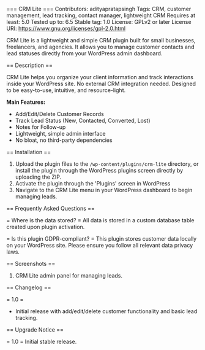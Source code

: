 === CRM Lite ===
Contributors: adityapratapsingh
Tags: CRM, customer management, lead tracking, contact manager, lightweight CRM
Requires at least: 5.0
Tested up to: 6.5
Stable tag: 1.0
License: GPLv2 or later
License URI: https://www.gnu.org/licenses/gpl-2.0.html

CRM Lite is a lightweight and simple CRM plugin built for small businesses, freelancers, and agencies. It allows you to manage customer contacts and lead statuses directly from your WordPress admin dashboard.

== Description ==

CRM Lite helps you organize your client information and track interactions inside your WordPress site. No external CRM integration needed. Designed to be easy-to-use, intuitive, and resource-light.

**Main Features:**

* Add/Edit/Delete Customer Records
* Track Lead Status (New, Contacted, Converted, Lost)
* Notes for Follow-up
* Lightweight, simple admin interface
* No bloat, no third-party dependencies

== Installation ==

1. Upload the plugin files to the `/wp-content/plugins/crm-lite` directory, or install the plugin through the WordPress plugins screen directly by uploading the ZIP.
2. Activate the plugin through the 'Plugins' screen in WordPress
3. Navigate to the CRM Lite menu in your WordPress dashboard to begin managing leads.

== Frequently Asked Questions ==

= Where is the data stored? =
All data is stored in a custom database table created upon plugin activation.

= Is this plugin GDPR-compliant? =
This plugin stores customer data locally on your WordPress site. Please ensure you follow all relevant data privacy laws.

== Screenshots ==

1. CRM Lite admin panel for managing leads.

== Changelog ==

= 1.0 =
* Initial release with add/edit/delete customer functionality and basic lead tracking.

== Upgrade Notice ==

= 1.0 =
Initial stable release.
